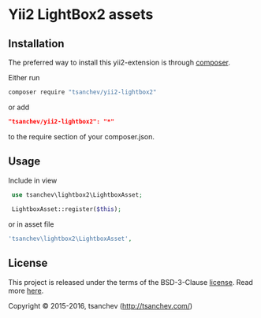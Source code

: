 Yii2 LightBox2 assets
=====================

## Installation

The preferred way to install this yii2-extension is through [composer](http://getcomposer.org/download/).

Either run

```sh
composer require "tsanchev/yii2-lightbox2"
```

or add

```json
"tsanchev/yii2-lightbox2": "*"
```

to the require section of your composer.json.

## Usage

Include in view

```php
 use tsanchev\lightbox2\LightboxAsset;
 
 LightboxAsset::register($this);
 ```  
        
 or in asset file
 
 ```php
 'tsanchev\lightbox2\LightboxAsset',
 ```

## License

This project is released under the terms of the BSD-3-Clause [license](LICENSE).
Read more [here](http://choosealicense.com/licenses/bsd-3-clause).

Copyright © 2015-2016, tsanchev (http://tsanchev.com/)
